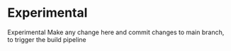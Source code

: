 # Experimental
Experimental
Make any change here and commit changes to main branch, to trigger the build pipeline
